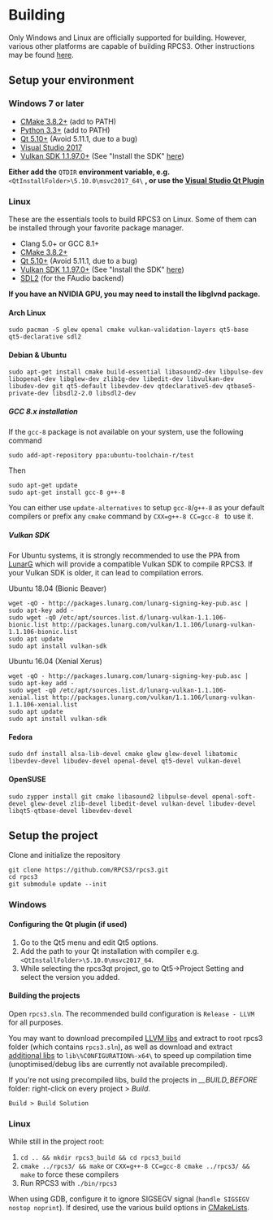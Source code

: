 # Building

Only Windows and Linux are officially supported for building. However, various other platforms are capable of building RPCS3.
Other instructions may be found [here](https://wiki.rpcs3.net/index.php?title=Building).

## Setup your environment

### Windows 7 or later

* [CMake 3.8.2+](https://www.cmake.org/download/) (add to PATH)
* [Python 3.3+](https://www.python.org/downloads/) (add to PATH)
* [Qt 5.10+](https://www.qt.io/download-qt-installer) (Avoid 5.11.1, due to a bug)
* [Visual Studio 2017](https://visualstudio.microsoft.com/vs/older-downloads/)
* [Vulkan SDK 1.1.97.0+](https://vulkan.lunarg.com/sdk/home) (See "Install the SDK" [here](https://vulkan.lunarg.com/doc/sdk/latest/windows/getting_started.html))

**Either add the** `QTDIR` **environment variable, e.g.** `<QtInstallFolder>\5.10.0\msvc2017_64\` **, or use the [Visual Studio Qt Plugin](https://marketplace.visualstudio.com/items?itemName=TheQtCompany.QtVisualStudioTools-19123)**

### Linux

These are the essentials tools to build RPCS3 on Linux. Some of them can be installed through your favorite package manager.

* Clang 5.0+ or GCC 8.1+
* [CMake 3.8.2+](https://www.cmake.org/download/)
* [Qt 5.10+](https://www.qt.io/download-qt-installer) (Avoid 5.11.1, due to a bug)
* [Vulkan SDK 1.1.97.0+](https://vulkan.lunarg.com/sdk/home) (See "Install the SDK" [here](https://vulkan.lunarg.com/doc/sdk/latest/linux/getting_started.html))
* [SDL2](https://www.libsdl.org/download-2.0.php) (for the FAudio backend)

**If you have an NVIDIA GPU, you may need to install the libglvnd package.**

#### Arch Linux

    sudo pacman -S glew openal cmake vulkan-validation-layers qt5-base qt5-declarative sdl2

#### Debian & Ubuntu

    sudo apt-get install cmake build-essential libasound2-dev libpulse-dev libopenal-dev libglew-dev zlib1g-dev libedit-dev libvulkan-dev libudev-dev git qt5-default libevdev-dev qtdeclarative5-dev qtbase5-private-dev libsdl2-2.0 libsdl2-dev

##### GCC 8.x installation

If the `gcc-8` package is not available on your system, use the following command
```
sudo add-apt-repository ppa:ubuntu-toolchain-r/test
```
Then
```
sudo apt-get update
sudo apt-get install gcc-8 g++-8
```

You can either use `update-alternatives` to setup `gcc-8`/`g++-8` as your default compilers or prefix any `cmake` command by `CXX=g++-8 CC=gcc-8 ` to use it.

##### Vulkan SDK

For Ubuntu systems, it is strongly recommended to use the PPA from [LunarG](https://packages.lunarg.com/) which will provide a compatible Vulkan SDK to compile RPCS3. If your Vulkan SDK is older, it can lead to compilation errors.

Ubuntu 18.04 (Bionic Beaver)
```
wget -qO - http://packages.lunarg.com/lunarg-signing-key-pub.asc | sudo apt-key add -
sudo wget -qO /etc/apt/sources.list.d/lunarg-vulkan-1.1.106-bionic.list http://packages.lunarg.com/vulkan/1.1.106/lunarg-vulkan-1.1.106-bionic.list
sudo apt update
sudo apt install vulkan-sdk
```

Ubuntu 16.04 (Xenial Xerus)
```
wget -qO - http://packages.lunarg.com/lunarg-signing-key-pub.asc | sudo apt-key add -
sudo wget -qO /etc/apt/sources.list.d/lunarg-vulkan-1.1.106-xenial.list http://packages.lunarg.com/vulkan/1.1.106/lunarg-vulkan-1.1.106-xenial.list
sudo apt update
sudo apt install vulkan-sdk
```

#### Fedora

    sudo dnf install alsa-lib-devel cmake glew glew-devel libatomic libevdev-devel libudev-devel openal-devel qt5-devel vulkan-devel

#### OpenSUSE

    sudo zypper install git cmake libasound2 libpulse-devel openal-soft-devel glew-devel zlib-devel libedit-devel vulkan-devel libudev-devel libqt5-qtbase-devel libevdev-devel

## Setup the project

Clone and initialize the repository

```
git clone https://github.com/RPCS3/rpcs3.git
cd rpcs3
git submodule update --init
```

### Windows

#### Configuring the Qt plugin (if used)

1) Go to the Qt5 menu and edit Qt5 options.
2) Add the path to your Qt installation with compiler e.g. `<QtInstallFolder>\5.10.0\msvc2017_64`.
3) While selecting the rpcs3qt project, go to Qt5->Project Setting and select the version you added.

#### Building the projects

Open `rpcs3.sln`. The recommended build configuration is `Release - LLVM` for all purposes.

You may want to download precompiled [LLVM libs](https://github.com/RPCS3/llvm/releases/download/continuous-master/llvmlibs.7z) and extract to root rpcs3 folder (which contains `rpcs3.sln`), as well as download and extract [additional libs](https://drive.google.com/uc?export=download&id=1A2eOMmCO714i0U7J0qI4aEMKnuWl8l_R) to `lib\%CONFIGURATION%-x64\` to speed up compilation time (unoptimised/debug libs are currently not available precompiled).

If you're not using precompiled libs, build the projects in *__BUILD_BEFORE* folder: right-click on every project > *Build*.

`Build > Build Solution`

### Linux

While still in the project root:

1) `cd .. && mkdir rpcs3_build && cd rpcs3_build`
2) `cmake ../rpcs3/ && make` or `CXX=g++-8 CC=gcc-8 cmake ../rpcs3/ && make` to force these compilers
3) Run RPCS3 with `./bin/rpcs3`

When using GDB, configure it to ignore SIGSEGV signal (`handle SIGSEGV nostop noprint`).
If desired, use the various build options in [CMakeLists](https://github.com/RPCS3/rpcs3/blob/master/CMakeLists.txt).
